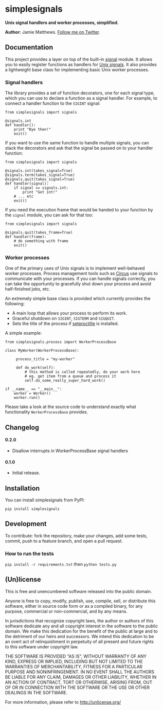 # simplesignals

**Unix signal handlers and worker processes, simplified.**

**Author:** Jamie Matthews. [Follow me on Twitter](http://twitter.com/j4mie).

## Documentation

This project provides a layer on top of the built-in [signal](http://docs.python.org/library/signal.html) module. It allows you to easily register functions as handlers for [Unix signals](http://en.wikipedia.org/wiki/Unix_signal). It also provides a lightweight base class for implementing basic Unix worker processes.

### Signal handlers

The library provides a set of function decorators, one for each signal type, which you can use to declare a function as a signal handler. For example, to connect a handler function to the `SIGINT` signal:

    from simplesignals import signals

    @signals.int
    def handler():
        print "Bye then!"
        exit()

If you want to use the same function to handle multiple signals, you can stack the decorators and ask that the signal be passed on to your handler function:

    from simplesignals import signals

    @signals.int(takes_signal=True)
    @signals.term(takes_signal=True)
    @signals.quit(takes_signal=True)
    def handler(signal):
        if signal == signals.int:
            print "Got int!"
        # ... etc
        exit()

If you need the execution frame that would be handed to your function by the `signal` module, you can ask for that too:

    from simplesignals import signals

    @signals.quit(takes_frame=True)
    def handler(frame):
        # do something with frame
        exit()

### Worker processes

One of the primary uses of Unix signals is to implement well-behaved worker processes. Process management tools such as [Circus](http://circus.io) use signals to communicate with your processes. If you can handle signals correctly, you can take the opportunity to gracefully shut down your process and avoid half-finished jobs, etc.

An extremely simple base class is provided which currently provides the following:

* A main loop that allows your process to perform its work.
* Graceful shutdown on `SIGINT`, `SIGTERM` and `SIGQUIT`.
* Sets the title of the process if [setproctitle](http://code.google.com/p/py-setproctitle/) is installed.

A simple example:

    from simplesignals.process import WorkerProcessBase

    class MyWorker(WorkerProcessBase):

         process_title = "my-worker"

         def do_work(self):
             # this method is called repeatedly, do your work here
             # eg. get item from a queue and process it
             self.do_some_really_super_hard_work()

    if __name__ == "__main__":
        worker = Worker()
        worker.run()

Please take a look at the source code to understand exactly what functionality `WorkerProcessBase` provides.


## Changelog

#### 0.2.0

* Disallow interrupts in WorkerProcessBase signal handlers

#### 0.1.0

* Initial release.

## Installation

You can install simplesignals from PyPI:

    pip install simplesignals

## Development

To contribute: fork the repository, make your changes, add some tests, commit,
push to a feature branch, and open a pull request.

### How to run the tests

`pip install -r requirements.txt` then `python tests.py`

## (Un)license

This is free and unencumbered software released into the public domain.

Anyone is free to copy, modify, publish, use, compile, sell, or distribute this
software, either in source code form or as a compiled binary, for any purpose,
commercial or non-commercial, and by any means.

In jurisdictions that recognize copyright laws, the author or authors of this
software dedicate any and all copyright interest in the software to the public
domain. We make this dedication for the benefit of the public at large and to
the detriment of our heirs and successors. We intend this dedication to be an
overt act of relinquishment in perpetuity of all present and future rights to
this software under copyright law.

THE SOFTWARE IS PROVIDED "AS IS", WITHOUT WARRANTY OF ANY KIND, EXPRESS OR
IMPLIED, INCLUDING BUT NOT LIMITED TO THE WARRANTIES OF MERCHANTABILITY, FITNESS
FOR A PARTICULAR PURPOSE AND NONINFRINGEMENT. IN NO EVENT SHALL THE AUTHORS BE
LIABLE FOR ANY CLAIM, DAMAGES OR OTHER LIABILITY, WHETHER IN AN ACTION OF
CONTRACT, TORT OR OTHERWISE, ARISING FROM, OUT OF OR IN CONNECTION WITH THE
SOFTWARE OR THE USE OR OTHER DEALINGS IN THE SOFTWARE.

For more information, please refer to <http://unlicense.org/>
